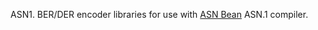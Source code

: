 ASN1. BER/DER encoder libraries for use with [ASN Bean](https://github.com/kitandara/asn1bean) ASN.1 compiler.
